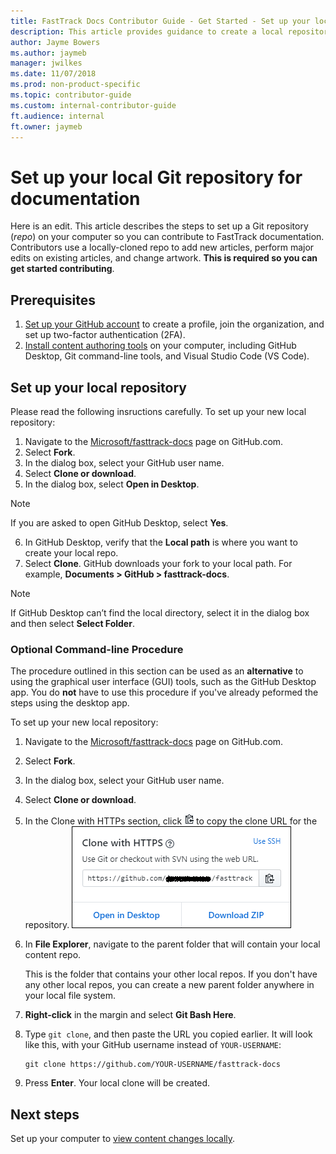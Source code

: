 ```yaml
---
title: FastTrack Docs Contributor Guide - Get Started - Set up your local repository
description: This article provides guidance to create a local repository (including the forking and cloning process).
author: Jayme Bowers
ms.author: jaymeb
manager: jwilkes
ms.date: 11/07/2018
ms.prod: non-product-specific
ms.topic: contributor-guide
ms.custom: internal-contributor-guide
ft.audience: internal
ft.owner: jaymeb
---
```


# Set up your local Git repository for documentation
Here is an edit.
This article describes the steps to set up a Git repository (*repo*) on your computer so you can contribute to FastTrack documentation. Contributors use a locally-cloned repo to add new articles, perform major edits on existing articles, and change artwork. **This is required so you can get started contributing**.

## Prerequisites
1. [Set up your GitHub account](contribute-get-started-setup-github.md) to create a profile, join the organization, and set up two-factor authentication (2FA).
2. [Install content authoring tools](contribute-get-started-setup-tools.md) on your computer, including GitHub Desktop, Git command-line tools, and Visual Studio Code (VS Code).

## Set up your local repository

Please read the following insructions carefully. To set up your new local repository:

1. Navigate to the [Microsoft/fasttrack-docs](https://github.com/Microsoft/fasttrack-docs) page on GitHub.com.
2. Select **Fork**.
3. In the dialog box, select your GitHub user name.
4. Select **Clone or download**.
5. In the dialog box, select **Open in Desktop**.
> [!NOTE]
> If you are asked to open GitHub Desktop, select **Yes**. 

6. In GitHub Desktop, verify that the **Local path** is where you want to create your local repo.
7. Select **Clone**. GitHub downloads your fork to your local path. For example, **Documents > GitHub > fasttrack-docs**.

> [!NOTE]
> If GitHub Desktop can’t find the local directory, select it in the dialog box and then select **Select Folder**.

### Optional Command-line Procedure
The procedure outlined in this section can be used as an **alternative** to using the graphical user interface (GUI) tools, such as the GitHub Desktop app. You do **not** have to use this procedure if you've already peformed the steps using the desktop app.

To set up your new local repository:
1. Navigate to the [Microsoft/fasttrack-docs](https://github.com/Microsoft/fasttrack-docs) page on GitHub.com.
2. Select **Fork**.
3. In the dialog box, select your GitHub user name.
4. Select **Clone or download**.
5. In the Clone with HTTPs section, click ![Copy to clipboard](media/contribute-get-started-submit-changes/copy-to-clipboard.png) to copy the clone URL for the repository.
![Copy to clipboard](media/contribute-get-started-setup-local/clone-with-https.png)
6. In **File Explorer**, navigate to the parent folder that will contain your local content repo.

    This is the folder that contains your other local repos. If you don't have any other local repos, you can create a new parent folder anywhere in your local file system.

7. **Right-click** in the margin and select **Git Bash Here**.
8. Type ```git clone```, and then paste the URL you copied earlier. It will look like this, with your GitHub username instead of ```YOUR-USERNAME```:
    ```git
    git clone https://github.com/YOUR-USERNAME/fasttrack-docs
    ```
9. Press **Enter**. Your local clone will be created.

## Next steps
Set up your computer to [view content changes locally](contribute-get-started-setup-view-content-changes-locally.md).

